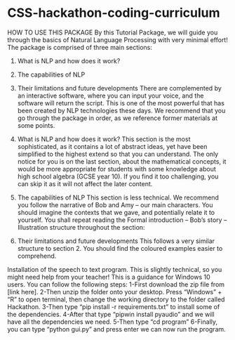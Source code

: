 # CSS-hackathon-coding-curriculum

HOW TO USE THIS PACKAGE
By this Tutorial Package, we will guide you through the basics of Natural Language Processing with very minimal effort! The package is comprised of three main sections: 
1. What is NLP and how does it work?
2. The capabilities of NLP
3. Their limitations and future developments
There are complemented by an interactive software, where you can input your voice, and the software will return the script. This is one of the most powerful that has been created by NLP technologies these days. 
We recommend that you go through the package in order, as we reference former materials at some points.

1. What is NLP and how does it work?
This section is the most sophisticated, as it contains a lot of abstract ideas, yet have been simplified to the highest extend so that you can understand. The only notice for you is on the last section, about the mathematical concepts, it would be more appropriate for students with some knowledge about high school algebra (GCSE year 10). If you find it too challenging, you can skip it as it will not affect the later content. 

 










2. The capabilities of NLP
This section is less technical. We recommend you follow the narrative of Bob and Amy – our main characters. You should imagine the contexts that we gave, and potentially relate it to yourself. You shall repeat reading the Formal introduction – Bob’s story – Illustration structure throughout the section:

 

3. Their limitations and future developments
This follows a very similar structure to section 2. You should find the coloured examples easier to comprehend.

Installation of the speech to text program.
This is slightly technical, so you might need help from your teacher!
This is a guidance for Windows 10 users. You can follow the following steps:
1-First download the zip file from [link here]. 
2-Then unzip the folder onto your desktop. Press “Windows” + “R” to open terminal, then change the working directory to the folder called Hackathon.
3-Then type “pip install -r requirements.txt” to install some of the dependencies. 
4-After that type “pipwin install pyaudio” and we will have all the dependencies we need. 
5-Then type “cd program”
6-Finally, you can type “python gui.py” and press enter we can now run the program. 
